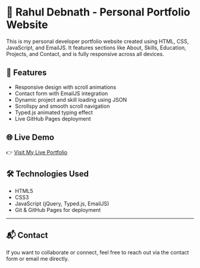 # 💼 Rahul Debnath - Personal Portfolio Website

This is my personal developer portfolio website created using HTML, CSS, JavaScript, and EmailJS. It features sections like About, Skills, Education, Projects, and Contact, and is fully responsive across all devices.

## 🚀 Features

- Responsive design with scroll animations
- Contact form with EmailJS integration
- Dynamic project and skill loading using JSON
- Scrollspy and smooth scroll navigation
- Typed.js animated typing effect
- Live GitHub Pages deployment

## 🌐 Live Demo

👉 [Visit My Live Portfolio](https://the-survivor8250.github.io/My_Portfolio_Rahul/)

## 🛠️ Technologies Used

- HTML5
- CSS3
- JavaScript (jQuery, Typed.js, EmailJS)
- Git & GitHub Pages for deployment

---

## 📬 Contact

If you want to collaborate or connect, feel free to reach out via the contact form or email me directly.

